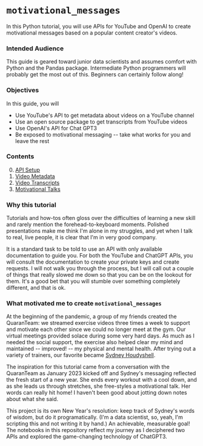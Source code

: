 # `motivational_messages`

In this Python tutorial, you will use APIs for YouTube and OpenAI to create motivational messages based on a popular content creator's videos.

### Intended Audience

This guide is geared toward junior data scientists and assumes comfort with Python and the Pandas package. Intermediate Python programmers will probably get the most out of this. Beginners can certainly follow along!

### Objectives

In this guide, you will
* Use YouTube's API to get metadata about videos on a YouTube channel
* Use an open source package to get transcripts from YouTube videos
* Use OpenAI's API for Chat GPT3
* Be exposed to motivational messaging -- take what works for you and leave the rest

### Contents

00. [API Setup](https://github.com/ltran17/motivational_messages/blob/main/notebooks/00-api-setup.ipynb)
01. [Video Metadata](https://github.com/ltran17/motivational_messages/blob/main/notebooks/01-metadata.ipynb)
02. [Video Transcripts](https://github.com/ltran17/motivational_messages/blob/main/notebooks/02-transcripts.ipynb)
03. [Motivational Talks](https://github.com/ltran17/motivational_messages/blob/main/notebooks/03-motivation.ipynb)

### Why this tutorial

Tutorials and how-tos often gloss over the difficulties of learning a new skill and rarely mention the forehead-to-keyboard moments. Polished presentations make me think I'm alone in my struggles, and yet when I talk to real, live people, it is clear that I'm in very good company.

It is a standard task to be told to use an API with only available documentation to guide you. For both the YouTube and ChatGPT APIs, you will consult the documentation to create your private keys and create requests. I will not walk you through the process, but I will call out a couple of things that really slowed me down so that you can be on the lookout for them. It's a good bet that you will stumble over something completely different, and that is ok. 

### What motivated me to create `motivational_messages`

At the beginning of the pandemic, a group of my friends created the QuaranTeam: we streamed exercise videos three times a week to support and motivate each other since we could no longer meet at the gym. Our virtual meetings provided solace during some very hard days. As much as I needed the social support, the exercise also helped clear my mind and maintained -- improved! -- my physical and mental health. After trying out a variety of trainers, our favorite became [Sydney Houdyshell](https://www.youtube.com/@sydneycummingshoudyshell). 

The inspiration for this tutorial came from a conversation with the QuaranTeam as January 2023 kicked off and Sydney's messaging reflected the fresh start of a new year. She ends every workout with a cool down, and as she leads us through stretches, she free-styles a motivational talk. Her words can really hit home! I haven't been good about jotting down notes about what she said.

This project is its own New Year's resolution: keep track of Sydney's words of wisdom, but do it programatically. (I'm a data scientist, so, yeah, I'm scripting this and not writing it by hand.) An achievable, measurable goal! The notebooks in this repository reflect my journey as I deciphered two APIs and explored the game-changing technology of ChatGPT3. 
